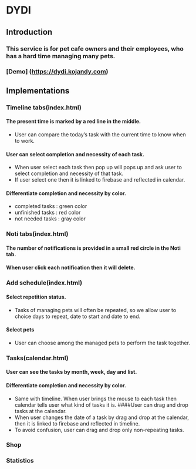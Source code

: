 # DYDI
## Introduction
### This service is for pet cafe owners and their employees, who has a hard time managing many pets.
### [Demo] (https://dydi.kojandy.com)

## Implementations
### Timeline tabs(index.html)
#### The present time is marked by a red line in the middle.
- User can compare the today’s task with the current time to know when to work.
#### User can select completion and necessity of each task.
- When user select each task then pop up will pops up and ask user to select completion and necessity of that task.
- If user select one then it is linked to firebase and reflected in calendar.
#### Differentiate completion and necessity by color.
- completed tasks : green color
- unfinished tasks : red color
- not needed tasks : gray color

### Noti tabs(index.html)
#### The number of notifications is provided in a small red circle in the Noti tab.
#### When user click each notification then it will delete.

### Add schedule(index.html)
#### Select repetition status.
- Tasks of managing pets will often be repeated, so we allow user to choice days to repeat, date to start and date to end.
#### Select pets
- User can choose among the managed pets to perform the task together.

### Tasks(calendar.html)
#### User can see the tasks by month, week, day and list.
#### Differentiate completion and necessity by color.
- Same with timeline.
When user brings the mouse to each task then calendar tells user what kind of tasks it is.
####User can drag and drop tasks at the calendar.
- When user changes the date of a task by drag and drop at the calendar, then it is linked to firebase and reflected in timeline.
- To avoid confusion, user can drag and drop only non-repeating tasks.

### Shop
### Statistics
